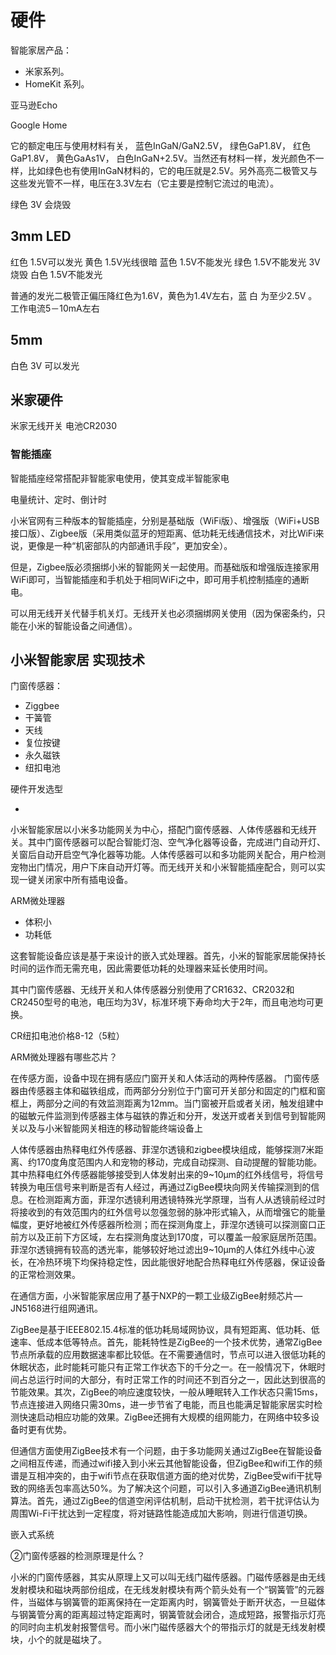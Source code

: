 # 硬件

智能家居产品：

* 米家系列。
* HomeKit 系列。

亚马逊Echo

Google Home


它的额定电压与使用材料有关，
蓝色InGaN/GaN2.5V，
绿色GaP1.8V，
红色GaP1.8V，
黄色GaAs1V，
白色InGaN+2.5V。当然还有材料一样，发光颜色不一样，比如绿色也有使用InGaN材料的，它的电压就是2.5V。另外高亮二极管又与这些发光管不一样，电压在3.3V左右（它主要是控制它流过的电流）。

绿色 3V 会烧毁

## 3mm LED

红色 1.5V可以发光
黄色 1.5V光线很暗 
蓝色 1.5V不能发光
绿色 1.5V不能发光 3V烧毁
白色 1.5V不能发光

普通的发光二极管正偏压降红色为1.6V，黄色为1.4V左右，蓝 白 为至少2.5V 。工作电流5－10mA左右


## 5mm

白色 3V 可以发光




## 米家硬件

米家无线开关
电池CR2030

### 智能插座

智能插座经常搭配非智能家电使用，使其变成半智能家电

电量统计、定时、倒计时

小米官网有三种版本的智能插座，分别是基础版（WiFi版）、增强版（WiFi+USB接口版）、Zigbee版（采用类似蓝牙的短距离、低功耗无线通信技术，对比WiFi来说，更像是一种“机密部队的内部通讯手段”，更加安全）。


但是，Zigbee版必须捆绑小米的智能网关一起使用。而基础版和增强版连接家用WiFi即可，当智能插座和手机处于相同WiFi之中，即可用手机控制插座的通断电。

可以用无线开关代替手机关灯。无线开关也必须捆绑网关使用（因为保密条约，只能在小米的智能设备之间通信）。




## 小米智能家居 实现技术


门窗传感器：

* Ziggbee
* 干簧管
* 天线
* 复位按键
* 永久磁铁
* 纽扣电池


硬件开发选型

* 

小米智能家居以小米多功能网关为中心，搭配门窗传感器、人体传感器和无线开关。其中门窗传感器可以配合智能灯泡、空气净化器等设备，完成进门自动开灯、关窗后自动开启空气净化器等功能。人体传感器可以和多功能网关配合，用户检测宠物出门情况，用户下床自动开灯等。而无线开关和小米智能插座配合，则可以实现一键关闭家中所有插电设备。

ARM微处理器

* 体积小
* 功耗低

这套智能设备应该是基于来设计的嵌入式处理器。首先，小米的智能家居能保持长时间的运作而无需充电，因此需要低功耗的处理器来延长使用时间。


其中门窗传感器、无线开关和人体传感器分别使用了CR1632、CR2032和CR2450型号的电池，电压均为3V，标准环境下寿命均大于2年，而且电池均可更换。




CR纽扣电池价格8-12（5粒）

ARM微处理器有哪些芯片？


在传感方面，设备中现在拥有感应门窗开关和人体活动的两种传感器。 
门窗传感器由传感器主体和磁铁组成，而两部分分别位于门窗可开关部分和固定的门框和窗框上，两部分之间的有效监测距离为12mm。当门窗被开启或者关闭，触发组建中的磁敏元件监测到传感器主体与磁铁的靠近和分开，发送开或者关到信号到智能网关以及与小米智能网关相连的移动智能终端设备上


人体传感器由热释电红外传感器、菲涅尔透镜和zigbee模块组成，能够探测7米距离、约170度角度范围内人和宠物的移动，完成自动探测、自动提醒的智能功能。其中热释电红外传感器能够接受到人体发射出来的9~10μm的红外线信号，将信号转换为电压信号来判断是否有人经过，再通过ZigBee模块向网关传输探测到的信息。在检测距离方面，菲涅尔透镜利用透镜特殊光学原理，当有人从透镜前经过时将接收到的有效范围内的红外信号以忽强忽弱的脉冲形式输入，从而增强它的能量幅度，更好地被红外传感器所检测；而在探测角度上，菲涅尔透镜可以探测窗口正前方以及正前下方区域，左右探测角度达到170度，可以覆盖一般家庭居所范围。菲涅尔透镜拥有较高的透光率，能够较好地过滤出9~10μm的人体红外线中心波长，在冷热环境下均保持稳定性，因此能很好地配合热释电红外传感器，保证设备的正常检测效果。

在通信方面，小米智能家居应用了基于NXP的一颗工业级ZigBee射频芯片—JN5168进行组网通讯。

ZigBee是基于IEEE802.15.4标准的低功耗局域网协议，具有短距离、低功耗、低速率、低成本低等特点。首先，能耗特性是ZigBee的一个技术优势，通常ZigBee节点所承载的应用数据速率都比较低。在不需要通信时，节点可以进入很低功耗的休眠状态，此时能耗可能只有正常工作状态下的千分之一。在一般情况下，休眠时间占总运行时间的大部分，有时正常工作的时间还不到百分之一，因此达到很高的节能效果。其次，ZigBee的响应速度较快，一般从睡眠转入工作状态只需15ms，节点连接进入网络只需30ms，进一步节省了电能，而且也能满足智能家居实时检测快速启动相应功能的效果。ZigBee还拥有大规模的组网能力，在网络中较多设备时更有优势。

但通信方面使用ZigBee技术有一个问题，由于多功能网关通过ZigBee在智能设备之间相互传递，而通过wifi接入到小米云其他智能设备，但ZigBee和wifi工作的频谱是互相冲突的，由于wifi节点在获取信道方面的绝对优势，ZigBee受wifi干扰导致的网络丢包率高达50%。为了解决这个问题，可以引入多通道ZigBee通讯机制算法。首先，通过ZigBee的信道空闲评估机制，启动干扰检测，若干扰评估认为周围Wi-Fi干扰达到一定程度，将对链路性能造成加大影响，则进行信道切换。 

嵌入式系统


②门窗传感器的检测原理是什么？

小米的门窗传感器，其实从原理上又可以叫无线门磁传感器。门磁传感器是由无线发射模块和磁块两部份组成，在无线发射模块有两个箭头处有一个“钢簧管”的元器件，当磁体与钢簧管的距离保持在一定距离内时，钢簧管处于断开状态，一旦磁体与钢簧管分离的距离超过特定距离时，钢簧管就会闭合，造成短路，报警指示灯亮的同时向主机发射报警信号。而小米门磁传感器大个的带指示灯的就是无线发射模块，小个的就是磁块了。








